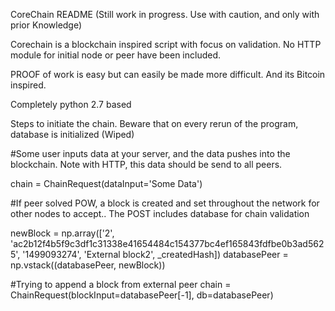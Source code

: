 CoreChain README (Still work in progress. Use with caution, and only with prior Knowledge)

Corechain is a blockchain inspired script with focus on validation. No HTTP module for initial node or peer have been included.

PROOF of work is easy but can easily be made more difficult. And its Bitcoin inspired.

Completely python 2.7 based

Steps to initiate the chain. Beware that on every rerun of the program, database is initialized (Wiped)

#Some user inputs data at your server, and the data pushes into the blockchain. Note with HTTP, this data should be send to all peers.

chain = ChainRequest(dataInput='Some Data')

#If peer solved POW, a block is created and set throughout the network for other nodes to accept.. The POST includes database for chain validation

newBlock = np.array(['2', 'ac2b12f4b5f9c3df1c31338e41654484c154377bc4ef165843fdfbe0b3ad5625', '1499093274', 'External block2', _createdHash])
databasePeer = np.vstack((databasePeer, newBlock))

#Trying to append a block from external peer
chain = ChainRequest(blockInput=databasePeer[-1], db=databasePeer)